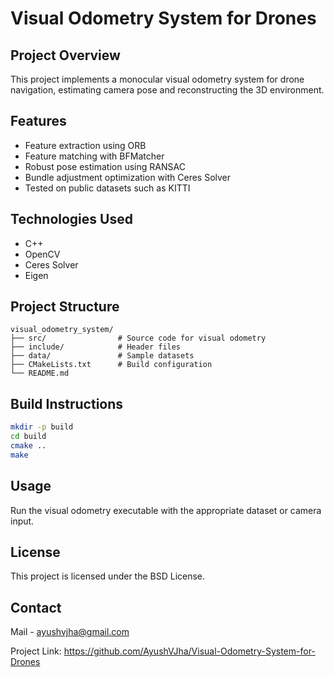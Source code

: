 # Visual Odometry System for Drones

## Project Overview

This project implements a monocular visual odometry system for drone navigation, estimating camera pose and reconstructing the 3D environment.

## Features

- Feature extraction using ORB
- Feature matching with BFMatcher
- Robust pose estimation using RANSAC
- Bundle adjustment optimization with Ceres Solver
- Tested on public datasets such as KITTI

## Technologies Used

- C++
- OpenCV
- Ceres Solver
- Eigen

## Project Structure

```
visual_odometry_system/
├── src/                # Source code for visual odometry
├── include/            # Header files
├── data/               # Sample datasets
├── CMakeLists.txt      # Build configuration
└── README.md
```

## Build Instructions

```bash
mkdir -p build
cd build
cmake ..
make
```

## Usage

Run the visual odometry executable with the appropriate dataset or camera input.

## License

This project is licensed under the BSD License.

## Contact

Mail - ayushvjha@gmail.com

Project Link: https://github.com/AyushVJha/Visual-Odometry-System-for-Drones
